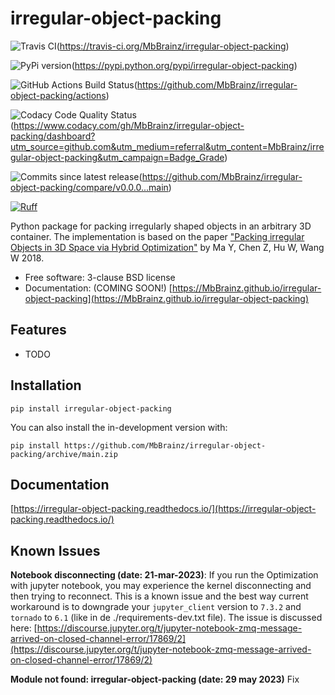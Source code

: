 # irregular-object-packing

<!-- ![Documentation Status](https://readthedocs.org/projects/irregular-object-packing/badge/?style=flat)(<https://irregular-object-packing.readthedocs.io/>) -->

![Travis CI](https://img.shields.io/travis/MbBrainz/irregular-object-packing.svg)(<https://travis-ci.org/MbBrainz/irregular-object-packing>)

![PyPi version](https://img.shields.io/pypi/v/irregular-object-packing.svg)(<https://pypi.python.org/pypi/irregular-object-packing>)

![GitHub Actions Build Status](https://github.com/MbBrainz/irregular-object-packing/actions/workflows/github-actions.yml/badge.svg)(<https://github.com/MbBrainz/irregular-object-packing/actions>)

<!-- ![AppVeyor Build Status](https://ci.appveyor.com/api/projects/status/github/MbBrainz/irregular-object-packing?branch=main&svg=true)(<https://ci.appveyor.com/project/MbBrainz/irregular-object-packing>) -->

![Codacy Code Quality Status](https://app.codacy.com/project/badge/Grade/498833b3aa9447c0a6147088c5c9fabd)(<https://www.codacy.com/gh/MbBrainz/irregular-object-packing/dashboard?utm_source=github.com&utm_medium=referral&utm_content=MbBrainz/irregular-object-packing&utm_campaign=Badge_Grade>)

![Commits since latest release](https://img.shields.io/github/commits-since/MbBrainz/irregular-object-packing/v0.0.0.svg)(<https://github.com/MbBrainz/irregular-object-packing/compare/v0.0.0...main>)

[![Ruff](https://img.shields.io/endpoint?url=https://raw.githubusercontent.com/charliermarsh/ruff/main/assets/badge/v2.json)](https://github.com/astral-sh/ruff)

Python package for packing irregularly shaped objects in an arbitrary 3D container.
The implementation is based on the paper ["Packing irregular Objects in 3D Space via Hybrid Optimization"](http://dx.doi.org/10.1111/CGF.13490) by Ma Y, Chen Z, Hu W, Wang W 2018.

* Free software: 3-clause BSD license
* Documentation: (COMING SOON!) [https://MbBrainz.github.io/irregular-object-packing](https://MbBrainz.github.io/irregular-object-packing)

## Features

* TODO

## Installation

    pip install irregular-object-packing

You can also install the in-development version with:

    pip install https://github.com/MbBrainz/irregular-object-packing/archive/main.zip

## Documentation

[https://irregular-object-packing.readthedocs.io/](https://irregular-object-packing.readthedocs.io/)

## Known Issues

**Notebook disconnecting (date: 21-mar-2023)**:
If you run the Optimization with jupyter notebook, you may experience the kernel disconnecting and then trying to reconnect.
This is a known issue and the best way current workaround is to downgrade your `jupyter_client` version to `7.3.2` and `tornado` to `6.1` (like in de ./requirements-dev.txt file).
The issue is discussed here: [https://discourse.jupyter.org/t/jupyter-notebook-zmq-message-arrived-on-closed-channel-error/17869/2](https://discourse.jupyter.org/t/jupyter-notebook-zmq-message-arrived-on-closed-channel-error/17869/2)

**Module not found: irregular-object-packing (date: 29 may 2023)**
Fix

